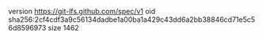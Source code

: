 version https://git-lfs.github.com/spec/v1
oid sha256:2cf4cdf3a9c56134dadbe1a00ba1a429c43dd6a2bb38846cd71e5c56d8596973
size 1462
